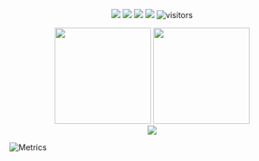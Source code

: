 <!--   my-icons -->
<p align="center">
    <a href="https://github.com/CodingWKang/CodingWKang"><img src="https://img.shields.io/badge/status-updating-brightgreen.svg"></a>
    <a href="https://github.com/CodingWKang/CodingWKang/graphs/contributors"><img src="https://img.shields.io/github/contributors/CodingWKang/CodingWKang?color=blue"></a>
    <a href="https://github.com/CodingWKang/CodingWKang/stargazers"><img src="https://img.shields.io/github/stars/CodingWKang/CodingWKang.svg?logo=github"></a>
    <a href="https://github.com/CodingWKang/CodingWKang/network/members"><img src="https://img.shields.io/github/forks/CodingWKang/CodingWKang.svg?color=blue&logo=github"></a>
    <img src="https://visitor-badge.laobi.icu/badge?page_id=CodingWKang.CodingWKang" alt="visitors"/>   
</p>

<div align="center">
<span>  </span>
<img height="170px" src="https://github-readme-stats.vercel.app/api?username=CodingWKang" /><span>  </span><img height="170px" src="https://github-readme-stats.vercel.app/api/top-langs/?username=CodingWKang&layout=compact&langs_count=8" />
<span>  </span>
</div>

<div align="center">
    <img src="https://activity-graph.herokuapp.com/graph?username=CodingWKang&theme=minimal" />
</div>

![Metrics](https://metrics.lecoq.io/CodingWKang?template=classic&languages=1&projects=1&followup=1&activity=1&base=header%2C%20activity%2C%20community%2C%20repositories%2C%20metadata&base.indepth=false&base.hireable=false&base.skip=false&languages=false&languages.limit=8&languages.threshold=0%25&languages.other=false&languages.colors=github&languages.sections=most-used&languages.indepth=false&languages.analysis.timeout=15&languages.analysis.timeout.repositories=7.5&languages.categories=markup%2C%20programming&languages.recent.categories=markup%2C%20programming&languages.recent.load=300&languages.recent.days=14&followup=false&followup.sections=repositories&followup.indepth=false&followup.archived=true&activity=false&activity.limit=5&activity.load=300&activity.days=14&activity.visibility=all&activity.timestamps=false&activity.filter=all&projects=false&projects.limit=1&projects.descriptions=false&config.timezone=Asia%2FShanghai)

